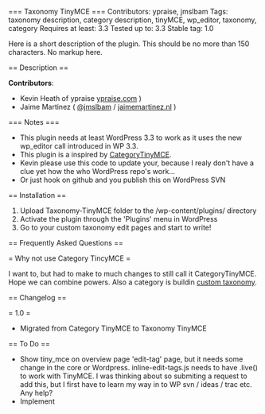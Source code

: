 ﻿=== Taxonomy TinyMCE ===
Contributors: ypraise, jmslbam
Tags: taxonomy description, category description, tinyMCE, wp_editor, taxonomy, category
Requires at least: 3.3
Tested up to: 3.3
Stable tag: 1.0

Here is a short description of the plugin.  This should be no more than 150 characters.  No markup here.

== Description ==

**Contributors**:

* Kevin Heath of ypraise [ypraise.com](http://ypraise.com/2012/01/wordpress-plugin-categorytinymce/) )
* Jaime Martinez ( [@jmslbam](http://twitter.com/jmslbam ) / [jaimemartinez.nl](http://www.jaimemartinez.nl/) )


=== Notes === 
- This plugin needs at least WordPress 3.3 to work as it uses the new wp_editor call introduced in WP 3.3.
- This plugin is a inspired by [CategoryTinyMCE](http://wordpress.org/extend/plugins/categorytinymce/).
- Kevin please use this code to update your, because I realy don't have a clue yet how the who WordPress repo's work...
- Or just hook on github and you publish this on WordPress SVN  

== Installation ==

1. Upload Taxonomy-TinyMCE folder to the /wp-content/plugins/ directory
2. Activate the plugin through the 'Plugins' menu in WordPress
3. Go to your custom taxonomy edit pages and start to write!

== Frequently Asked Questions ==

= Why not use Category TincyMCE =

I want to, but had to make to much changes to still call it CategoryTinyMCE. Hope we can combine powers.
Also a category is buildin [custom taxonomy](http://codex.wordpress.org/Taxonomies).

== Changelog ==

= 1.0 =
* Migrated from Category TinyMCE to Taxonomy TinyMCE

== To Do ==
- Show tiny_mce on overview page 'edit-tag' page, but it needs some change in the core or Wordpress.
inline-edit-tags.js needs to have .live() to work with TinyMCE.
I was thinking about so submiting a request to add this, but I first have to learn my way in to WP svn / ideas / trac etc. Any help?
- Implement